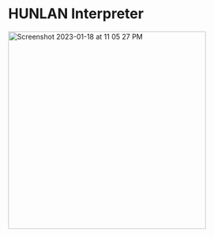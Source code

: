 # HUNLAN Interpreter



<img width="400" alt="Screenshot 2023-01-18 at 11 05 27 PM" src="https://user-images.githubusercontent.com/119764873/213352683-95905171-cb84-4dee-ae83-0e4b24f345c6.png">

